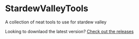 # StardewValleyTools
A collection of neat tools to use for stardew valley

Looking to downlaod the latest version? [Check out the releases](https://github.com/mirhagk/StardewValleyTools/releases)
